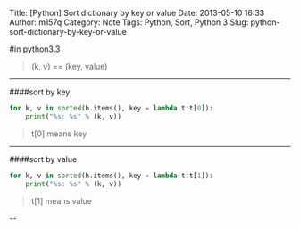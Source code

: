 Title: [Python] Sort dictionary by key or value
Date: 2013-05-10 16:33
Author: m157q
Category: Note
Tags: Python, Sort, Python 3
Slug: python-sort-dictionary-by-key-or-value
  
  
#in python3.3  
<!--more-->  
  
>(k, v) == (key, value)  
  
---  
  
####sort by key  
```python  
for k, v in sorted(h.items(), key = lambda t:t[0]):  
    print("%s: %s" % (k, v))  
```  
> t[0] means key  
  
---  
  
####sort by value  
```python  
for k, v in sorted(h.items(), key = lambda t:t[1]):  
    print("%s: %s" % (k, v))  
```  
> t[1] means value  
  
  
--  
